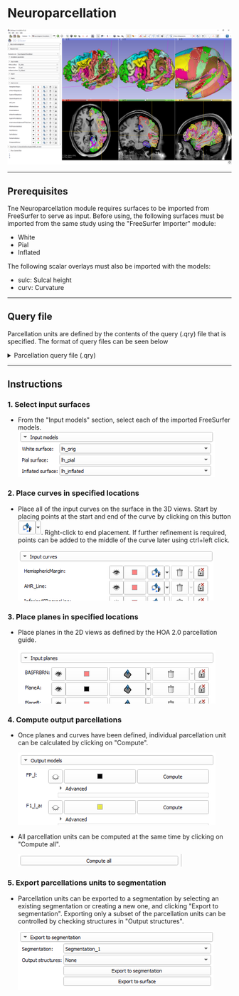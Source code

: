 # Neuroparcellation

![Neuroparcellation module screenshot](../Images/Screenshots/NeuroSegmentParcellation_1.png)

---

## Prerequisites

Tne Neuroparcellation module requires surfaces to be imported from FreeSurfer to serve as input.
Before using, the following surfaces must be imported from the same study using the "FreeSurfer Importer" module:
- White
- Pial
- Inflated

The following scalar overlays must also be imported with the models:
- sulc: Sulcal height
- curv: Curvature

---

## Query file

Parcellation units are defined by the contents of the query (.qry) file that is specified.
The format of query files can be seen below

<details Test="Test">
  <summary>Parcellation query file (.qry)</summary>

  ```python
  # Parcellation description file

  _Planes = [
    Plane # List of planes
  ]

  # Pathfinding weighting based on distance (d) curvature (c), height (h), direction (p)
  # Weighting can be redefined and will apply to curves initialized after.
  #                          [   d,   c,   h,  dc,  dh,  ch, dch,   p ]
  _DistanceWeightingValues = [ 1.0, 1.0, 1.0, 1.0, 1.0, 1.0, 1.0, 1.0 ]

  _Curves = [
    Curve # List of curves
  ]

  #
  _InvertScalars = True
  _Curves = [InvertedCurve] # Define curves that favour gyri rather than sulci
  _InvertScalars = False

  _ClosedCurves = [
    ClosedCurve # List of closed curves
  ]

  ParcellationUnit = Plane & anterior_of(Plane) & Curve & ClosedCurve & InvertedCurve # Output parcellation unit
  ParcellationUnit.color = [0,0,0]
  ```

</details>

---

## Instructions

### 1. Select input surfaces

- From the "Input models" section, select each of the imported FreeSurfer models.
  ![Select input surface models](./Images/ParcellationInputModels.png)

### 2. Place curves in specified locations
- Place all of the input curves on the surface in the 3D views. Start by placing points at the start and end of the curve by clicking on this button ![Place curve button](./Images/ParcellationInputCurvesPlace.png). Right-click to end placement. If further refinement is required, points can be added to the middle of the curve later using ctrl+left click.

  ![Place input curves](./Images/ParcellationInputCurves.png)

### 3. Place planes in specified locations
- Place planes in the 2D views as defined by the HOA 2.0 parcellation guide.

  ![Place input planes](./Images/ParcellationInputPlanes.png)

### 4. Compute output parcellations

- Once planes and curves have been defined, individual parcellation unit can be calculated by clicking on "Compute".

  ![Compute single output parcellation](./Images/ParcellationOutputSingle.png)

- All parcellation units can be computed at the same time by clicking on "Compute all".

  ![Compute all output parcellation](./Images/ParcellationOutputAll.png)

### 5. Export parcellations units to segmentation

- Parcellation units can be exported to a segmentation by selecting an existing segmentation or creating a new one, and clicking "Export to segmentation". Exporting only a subset of the parcellation units can be controlled by checking structures in "Output structures".

  ![Export parcellations to segmentation](./Images/ParcellationExport.png)
